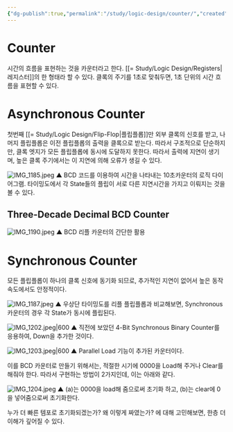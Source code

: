 ```yaml
---
{"dg-publish":true,"permalink":"/study/logic-design/counter/","created":"2023-12-18T06:23:36.000+09:00","updated":"2025-01-14T15:33:45.000+09:00"}
---
```



# Counter
시간의 흐름을 표현하는 것을 카운터라고 한다. [[= Study/Logic Design/Registers\|레지스터]]의 한 형태라 할 수 있다.
클록의 주기를 1초로 맞춰두면, 1초 단위의 시간 흐름을 표현할 수 있다.

# Asynchronous Counter
첫번째 [[= Study/Logic Design/Flip-Flop\|플립플롭]]만 외부 클록의 신호를 받고, 나머지 플립플롭은 이전 플립플롭의 출력을 클록으로 받는다. 따라서 구조적으로 단순하지만, 클록 엣지가 모든 플립플롭에 동시에 도달하지 못한다. 따라서 출력에 지연이 생기며, 높은 클록 주기에서는 이 지연에 의해 오류가 생길 수 있다.

![IMG_1185.jpeg](/img/user/z-Attached%20Files/IMG_1185.jpeg)
▲ BCD 코드를 이용하여 시간을 나타내는 10초카운터의 로직 다이어그램. 타이밍도에서 각 State들의 플립이 서로 다른 지연시간을 가지고 이뤄지는 것을 볼 수 있다.

## Three-Decade Decimal BCD Counter

![IMG_1190.jpeg](/img/user/z-Attached%20Files/IMG_1190.jpeg)
▲ BCD 리플 카운터의 간단한 활용

# Synchronous Counter
모든 플립플롭이 하나의 클록 신호에 동기화 되므로, 추가적인 지연이 없어서 높은 동작 속도에서도 안정적이다.

![IMG_1187.jpeg](/img/user/z-Attached%20Files/IMG_1187.jpeg)
▲ 우상단 타이밍도를 리플 플립플롭과 비교해보면, Synchronous 카운터의 경우 각 State가 동시에 플립된다.


![IMG_1202.jpeg|600](/img/user/z-Attached%20Files/IMG_1202.jpeg)
▲ 직전에 보았던 4-Bit Synchronous Binary Counter를 응용하여, Down을 추가한 것이다.

![IMG_1203.jpeg|600](/img/user/z-Attached%20Files/IMG_1203.jpeg)
▲ Parallel Load 기능이 추가된 카운터이다.

이를 BCD 카운터로 만들기 위해서는, 적절한 시기에 0000을 Load해 주거나 Clear를 해줘야 한다.
따라서 구현하는 방법이 2가지인데, 이는 아래와 같다.

![IMG_1204.jpeg](/img/user/z-Attached%20Files/IMG_1204.jpeg)
▲ (a)는 0000을 load해 줌으로써 초기화 하고, (b)는 clear에 0을 넣어줌으로써 초기화한다.

누가 더 빠른 템포로 초기화되겠는가? 왜 이렇게 짜였는가? 에 대해 고민해보면, 한층 더 이해가 깊어질 수 있다.